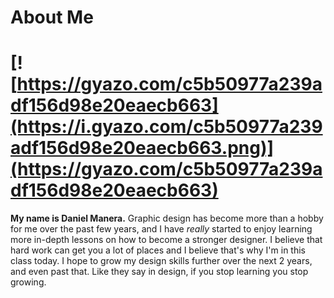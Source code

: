 # About Me
# [![https://gyazo.com/c5b50977a239adf156d98e20eaecb663](https://i.gyazo.com/c5b50977a239adf156d98e20eaecb663.png)](https://gyazo.com/c5b50977a239adf156d98e20eaecb663)
**My name is Daniel Manera.**
Graphic design has become more than a hobby for me over the past few years, and I have _really_ started to enjoy learning more in-depth lessons on how to become a stronger designer. I believe that hard work can get you a lot of places and I believe that's why I'm in this class today. I hope to grow my design skills further over the next 2 years, and even past that. Like they say in design, if you stop learning you stop growing.
